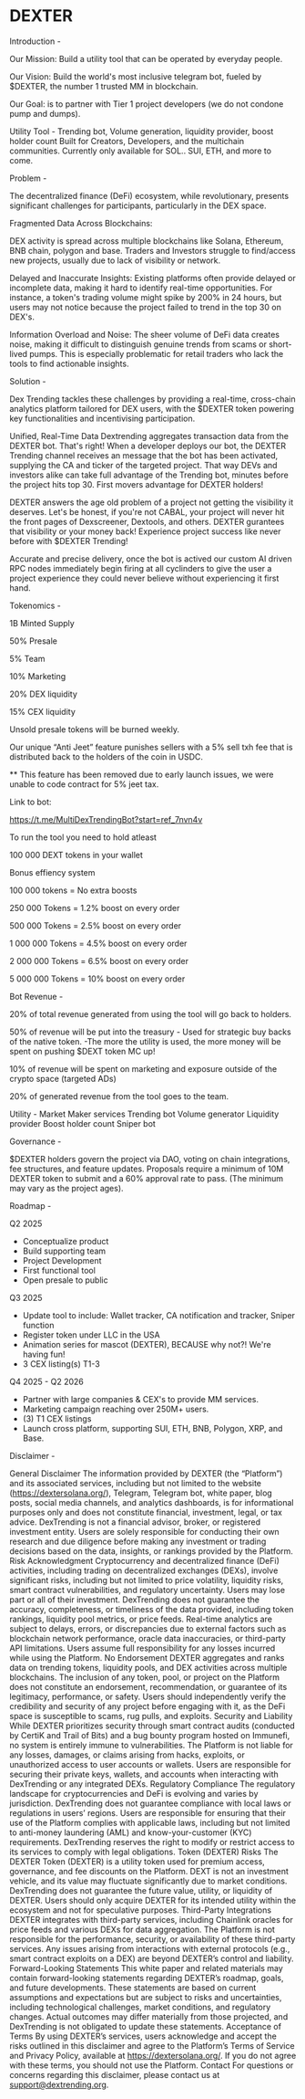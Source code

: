 # DEXTER

Introduction -

Our Mission: Build a utility tool that can be operated by everyday people.

Our Vision: Build the world's most inclusive telegram bot, fueled by $DEXTER, the number 1 trusted MM in blockchain.

Our Goal: is to partner with Tier 1 project developers (we do not condone pump and dumps).

Utility Tool - Trending bot, Volume generation, liquidity provider, boost holder count 
Built for Creators, Developers, and the multichain communities.
Currently only available for SOL.. SUI, ETH, and more to come.


Problem - 

The decentralized finance (DeFi) ecosystem, while revolutionary, presents significant challenges for participants, particularly in the DEX space.

Fragmented Data Across Blockchains:

  DEX activity is spread across multiple blockchains like Solana, Ethereum, BNB chain, polygon and base.
  Traders and Investors struggle to find/access new projects, usually due to lack of visibility or network.

  Delayed and Inaccurate Insights:
  Existing platforms often provide delayed or incomplete data, making it hard to identify real-time opportunities. For instance,
  a token's trading volume might spike by 200% in 24 hours, but users may not notice because the project failed to trend in the top 30 
  on DEX's.

  Information Overload and Noise:
  The sheer volume of DeFi data creates noise, making it difficult to distinguish genuine trends from scams or short-lived pumps. 
  This is especially problematic for retail traders who lack the tools to find actionable insights.


Solution -

  Dex Trending tackles these challenges by providing a real-time, cross-chain analytics platform tailored for DEX users, 
  with the $DEXTER token powering key functionalities and incentivising participation.

  Unified, Real-Time Data
  Dextrending aggregates transaction data from the DEXTER bot.
  That's right! When a developer deploys our bot, the DEXTER Trending channel receives an 
  message that the bot has been activated, supplying the CA and ticker of the targeted project.
  That way DEVs and investors alike can take full advantage of the Trending bot, minutes before the project hits top 30.
  First movers advantage for DEXTER holders!

  DEXTER answers the age old problem of a project not getting the visibility it deserves. 
  Let's be honest, if you're not CABAL, your project will never hit the front pages of Dexscreener, Dextools, and others.
  DEXTER gurantees that visibility or your money back!
  Experience project success like never before with $DEXTER Trending!

  Accurate and precise delivery, once the bot is actived our custom AI driven RPC nodes immediately begin 
  firing at all cyclinders to give the user a project experience they could never believe without experiencing it first hand.


Tokenomics -

  1B Minted Supply

  50% Presale
  
  5% Team
  
  10% Marketing
  
  20% DEX liquidity
  
  15% CEX liquidity
  
Unsold presale tokens will be burned weekly.

Our unique “Anti Jeet” feature
punishes sellers with a 5% sell txh fee that is
distributed back to the holders of the coin in USDC. 

** This feature has been removed due to early launch issues, we were unable to code contract for 5% jeet tax.

Link to bot:

  https://t.me/MultiDexTrendingBot?start=ref_7nvn4v

To run the tool you need to hold atleast

100 000 DEXT tokens in your wallet

Bonus effiency system

100 000 tokens = No extra boosts

250 000 Tokens  = 1.2% boost on every order

500 000 Tokens = 2.5% boost on every order

1 000 000 Tokens = 4.5% boost on every order 

2 000 000 Tokens  = 6.5% boost on every order 

5 000 000 Tokens = 10% boost on every order


  Bot Revenue - 
  
  20% of total revenue generated from using the tool will go back to holders.
  
  50% of revenue will be put into the treasury - Used for strategic buy backs of the native token.
  -The more the utility is used, the more money will be spent on pushing $DEXT token MC up!
  
  10% of revenue will be spent on marketing and exposure outside of the crypto space (targeted ADs)
  
  20% of generated revenue from the tool goes to the team.

  
Utility -
  Market Maker services
  Trending bot
  Volume generator
  Liquidity provider
  Boost holder count
  Sniper bot


Governance -

  $DEXTER holders govern the project via DAO, voting on chain integrations, fee structures, and feature updates.
  Proposals require a minimum of 10M DEXTER token to submit and a 60% approval rate to pass. (The minimum may vary as the project ages).

  
Roadmap - 

  Q2 2025
  - Conceptualize product
  - Build supporting team
  - Project Development
  - First functional tool
  - Open presale to public
    
  Q3 2025
  - Update tool to include: Wallet tracker, CA notification and tracker, Sniper function
  - Register token under LLC in the USA
  - Animation series for mascot (DEXTER), BECAUSE why not?! We're having fun!
  - 3 CEX listing(s) T1-3
    
  Q4 2025 - Q2 2026
  - Partner with large companies & CEX's to provide MM services.
  - Marketing campaign reaching over 250M+ users.
  - (3) T1 CEX listings
  - Launch cross platform, supporting SUI, ETH, BNB, Polygon, XRP, and Base.

    
Disclaimer -

General Disclaimer
The information provided by DEXTER (the “Platform”) and its associated services, including but not limited to the website (https://dextersolana.org/), Telegram, Telegram bot, white paper, blog posts, social media channels, and analytics dashboards, is for informational purposes only and does not constitute financial, investment, legal, or tax advice. DexTrending is not a financial advisor, broker, or registered investment entity. Users are solely responsible for conducting their own research and due diligence before making any investment or trading decisions based on the data, insights, or rankings provided by the Platform.
Risk Acknowledgment
Cryptocurrency and decentralized finance (DeFi) activities, including trading on decentralized exchanges (DEXs), involve significant risks, including but not limited to price volatility, liquidity risks, smart contract vulnerabilities, and regulatory uncertainty. Users may lose part or all of their investment. DexTrending does not guarantee the accuracy, completeness, or timeliness of the data provided, including token rankings, liquidity pool metrics, or price feeds. Real-time analytics are subject to delays, errors, or discrepancies due to external factors such as blockchain network performance, oracle data inaccuracies, or third-party API limitations. Users assume full responsibility for any losses incurred while using the Platform.
No Endorsement
DEXTER aggregates and ranks data on trending tokens, liquidity pools, and DEX activities across multiple blockchains. The inclusion of any token, pool, or project on the Platform does not constitute an endorsement, recommendation, or guarantee of its legitimacy, performance, or safety. Users should independently verify the credibility and security of any project before engaging with it, as the DeFi space is susceptible to scams, rug pulls, and exploits.
Security and Liability
While DEXTER prioritizes security through smart contract audits (conducted by CertiK and Trail of Bits) and a bug bounty program hosted on Immunefi, no system is entirely immune to vulnerabilities. The Platform is not liable for any losses, damages, or claims arising from hacks, exploits, or unauthorized access to user accounts or wallets. Users are responsible for securing their private keys, wallets, and accounts when interacting with DexTrending or any integrated DEXs.
Regulatory Compliance
The regulatory landscape for cryptocurrencies and DeFi is evolving and varies by jurisdiction. DexTrending does not guarantee compliance with local laws or regulations in users’ regions. Users are responsible for ensuring that their use of the Platform complies with applicable laws, including but not limited to anti-money laundering (AML) and know-your-customer (KYC) requirements. DexTrending reserves the right to modify or restrict access to its services to comply with legal obligations.
Token (DEXTER) Risks
The DEXTER Token (DEXTER) is a utility token used for premium access, governance, and fee discounts on the Platform. DEXT is not an investment vehicle, and its value may fluctuate significantly due to market conditions. DexTrending does not guarantee the future value, utility, or liquidity of DEXTER. Users should only acquire DEXTER for its intended utility within the ecosystem and not for speculative purposes.
Third-Party Integrations
DEXTER integrates with third-party services, including Chainlink oracles for price feeds and various DEXs for data aggregation. The Platform is not responsible for the performance, security, or availability of these third-party services. Any issues arising from interactions with external protocols (e.g., smart contract exploits on a DEX) are beyond DEXTER’s control and liability.
Forward-Looking Statements
This white paper and related materials may contain forward-looking statements regarding DEXTER’s roadmap, goals, and future developments. These statements are based on current assumptions and expectations but are subject to risks and uncertainties, including technological challenges, market conditions, and regulatory changes. Actual outcomes may differ materially from those projected, and DexTrending is not obligated to update these statements.
Acceptance of Terms
By using DEXTER’s services, users acknowledge and accept the risks outlined in this disclaimer and agree to the Platform’s Terms of Service and Privacy Policy, available at https://dextersolana.org/. If you do not agree with these terms, you should not use the Platform.
Contact
For questions or concerns regarding this disclaimer, please contact us at support@dextrending.org.


